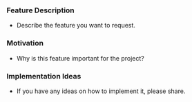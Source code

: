 ### Feature Description
- Describe the feature you want to request.

### Motivation
- Why is this feature important for the project?

### Implementation Ideas
- If you have any ideas on how to implement it, please share.
